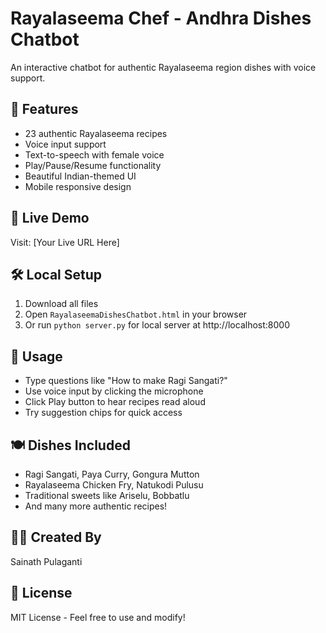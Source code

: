 # Rayalaseema Chef - Andhra Dishes Chatbot

An interactive chatbot for authentic Rayalaseema region dishes with voice support.

## 🍛 Features
- 23 authentic Rayalaseema recipes
- Voice input support
- Text-to-speech with female voice
- Play/Pause/Resume functionality
- Beautiful Indian-themed UI
- Mobile responsive design

## 🚀 Live Demo
Visit: [Your Live URL Here]

## 🛠️ Local Setup
1. Download all files
2. Open `RayalaseemaDishesChatbot.html` in your browser
3. Or run `python server.py` for local server at http://localhost:8000

## 📱 Usage
- Type questions like "How to make Ragi Sangati?"
- Use voice input by clicking the microphone
- Click Play button to hear recipes read aloud
- Try suggestion chips for quick access

## 🍽️ Dishes Included
- Ragi Sangati, Paya Curry, Gongura Mutton
- Rayalaseema Chicken Fry, Natukodi Pulusu
- Traditional sweets like Ariselu, Bobbatlu
- And many more authentic recipes!

## 👨‍💻 Created By
Sainath Pulaganti

## 📄 License
MIT License - Feel free to use and modify!
